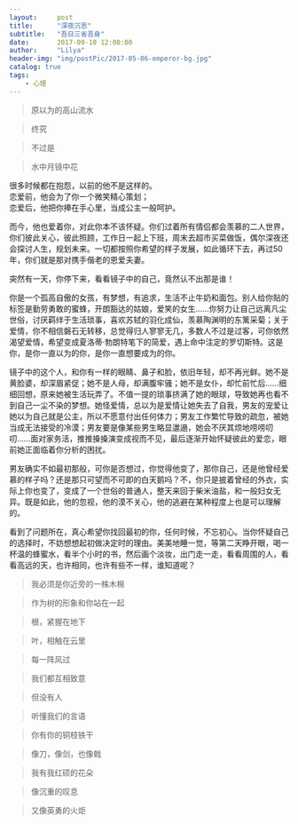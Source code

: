 ```yaml
---
layout:     post
title:      "深夜沉思"
subtitle:   "吾日三省吾身"
date:       2017-09-10 12:00:00
author:     "Lilya"
header-img: "img/postPic/2017-05-06-emperor-bg.jpg"
catalog: true
tags:
    - 心理
---
```


>原以为的高山流水

>终究

>不过是

>水中月镜中花

很多时候都在抱怨，以前的他不是这样的。<br>
恋爱前，他会为了你一个微笑精心策划；<br>
恋爱后，他把你捧在手心里，当成公主一般呵护。

而今，他也爱着你，对此你本不该怀疑。你们过着所有情侣都会羡慕的二人世界，你们彼此关心，彼此照顾，工作日一起上下班，周末去超市买菜做饭，偶尔深夜还会探讨人生，规划未来。一切都按照你希望的样子发展，如此循环下去，再过50年，你们就是那对携手偕老的恩爱夫妻。

突然有一天，你停下来，看看镜子中的自己，竟然认不出那是谁！

你是一个孤高自傲的女孩，有梦想，有追求，生活不止牛奶和面包。别人给你贴的标签是勤劳勇敢的蜜蜂，开朗豁达的姑娘，爱笑的女生……你努力让自己远离凡尘世俗，讨厌羁绊于生活琐事，喜欢苏轼的羽化成仙，羡慕陶渊明的东篱采菊；关于爱情，你不相信磐石无转移，总觉得归人寥寥无几，多数人不过是过客，可你依然渴望爱情，希望变成夏洛蒂·勃朗特笔下的简爱，遇上命中注定的罗切斯特。这是你，是你一直以为的你，是你一直想要成为的你。

镜子中的这个人，和你有一样的眼睛、鼻子和脸，依旧年轻，却不再光鲜。她不是黄脸婆，却深眉紧促；她不是人母，却满腹牢骚；她不是女仆，却忙前忙后……细细回想，原来她被生活玩弄了。不值一提的琐事挤满了她的眼球，导致她再也看不到自己一尘不染的梦想。她怪爱情，总以为是爱情让她失去了自我，男友的宠爱让她以为自己就是公主，所以不愿意付出任何体力；男友工作繁忙导致的疏忽，被她当成无法接受的冷漠；男友要是像某些男生略显邋遢，她会不厌其烦地唠唠叨叨……面对家务活，推推搡搡演变成视而不见，最后逐渐开始怀疑彼此的爱恋，眼前她正面临着你分析的困扰。

男友确实不如最初那般，可你是否想过，你觉得他变了，那你自己，还是他曾经爱慕的样子吗？还是那只可望而不可即的白天鹅吗？不，你只是披着曾经的外衣，实际上你也变了，变成了一个世俗的普通人，整天来回于柴米油盐，和一般妇女无异。既是如此，他的忽视，他的漠不关心，他的逃避在某种程度上也是可以理解的。

看到了问题所在，真心希望你找回最初的你，任何时候，不忘初心。当你怀疑自己的选择时，不妨想想起初做决定时的理由。美美地睡一觉，等第二天睁开眼，喝一杯温的蜂蜜水，看半个小时的书，然后画个淡妆，出门走一走，看看周围的人，看看高远的天，也许相同，也许有些不一样，谁知道呢？

>我必须是你近旁的一株木棉

>作为树的形象和你站在一起

>根，紧握在地下

>叶，相触在云里

>每一阵风过

>我们都互相致意

>但没有人

>听懂我们的言语

>你有你的铜枝铁干

>像刀，像剑，也像戟

>我有我红硕的花朵

>像沉重的叹息

>又像英勇的火炬
